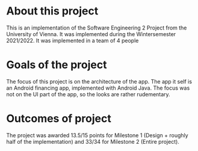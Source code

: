 # About this project
This is an implementation of the Software Engineering 2 Project from the University of Vienna. It was implemented during the Wintersemester 2021/2022. It was implemented in a team of 4 people

# Goals of the project
The focus of this project is on the architecture of the app.
The app it self is an Android financing app, implemented with Android Java. The focus was not on the UI part of the app, so the looks are rather rudementary.

# Outcomes of project
The project was awarded 13.5/15 points for Milestone 1 (Design + roughly half of the implementation) and 33/34 for Milestone 2 (Entire project).
